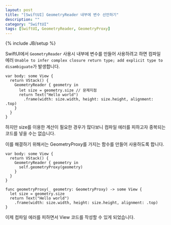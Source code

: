 ```yaml
---
layout: post
title: "[SwiftUI] GeometryReader 내부에 변수 선언하기"
description: ""
category: "SwiftUI"
tags: [SwiftUI, GeometryReader, GeometryProxy]
---
```

{% include JB/setup %}

SwiftUI에서 `GeometryReader` 사용시 내부에 변수를 만들어 사용하려고 하면 컴파일 에러 `Unable to infer complex closure return type; add explicit type to disambiguate`가 발생합니다.

```
var body: some View {
  return VStack() {
    GeometryReader { geometry in
      let size = geometry.size // 문제지점
      return Text("Hello world")
        .frame(width: size.width, height: size.height, alignment: .top)
    }
  }
}
```

하지만 size를 이용한 계산이 필요한 경우가 많다보니 컴파일 에러를 피하고자 중복되는 코드를 넣을 수는 없습니다. 

이를 해결하기 위해서는 GeometryProxy를 가지는 함수를 만들어 사용하도록 합니다.

```
var body: some View {
  return VStack() {
    GeometryReader { geometry in
      self.geometryProxy(geometry)
    }
  }
}

func geometryProxy(_ geometry: GeometryProxy) -> some View {
  let size = geometry.size
  return Text("Hello world")
    .frame(width: size.width, height: size.height, alignment: .top)	
}
```

이제 컴파일 에러를 피하면서 View 코드를 작성할 수 있게 되었습니다.
